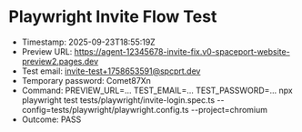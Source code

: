 # Playwright Invite Flow Test
- Timestamp: 2025-09-23T18:55:19Z
- Preview URL: https://agent-12345678-invite-fix.v0-spaceport-website-preview2.pages.dev
- Test email: invite-test+1758653591@spcprt.dev
- Temporary password: Comet87Xn
- Command: PREVIEW_URL=... TEST_EMAIL=... TEST_PASSWORD=... npx playwright test tests/playwright/invite-login.spec.ts --config=tests/playwright/playwright.config.ts --project=chromium
- Outcome: PASS
